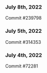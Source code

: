 ### July 8th, 2022

Commit #239798

### July 5th, 2022

Commit #314353


### July 4th, 2022

Commit #72281
